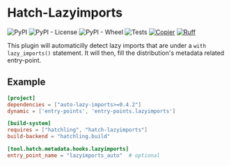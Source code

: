 # Hatch-Lazyimports

![PyPI](https://img.shields.io/pypi/v/hatch-lazyimports)
![PyPI - License](https://img.shields.io/pypi/l/hatch-lazyimports)
![PyPI - Wheel](https://img.shields.io/pypi/wheel/hatch-lazyimports)
![Tests](https://github.com/hmiladhia/hatch-lazyimports/actions/workflows/quality.yaml/badge.svg)
[![Copier](https://img.shields.io/endpoint?url=https://raw.githubusercontent.com/copier-org/copier/master/img/badge/badge-grayscale-inverted-border-orange.json)](https://github.com/copier-org/copier)
[![Ruff](https://img.shields.io/endpoint?url=https://raw.githubusercontent.com/astral-sh/ruff/main/assets/badge/v2.json)](https://github.com/astral-sh/ruff)

This plugin will automaticilly detect lazy imports that are under a `with lazy_imports()` statement.
It will then, fill the distribution's metadata related entry-point.

## Example

```toml
[project]
dependencies = ["auto-lazy-imports>=0.4.2"]
dynamic = ['entry-points', 'entry-points.lazyimports']

[build-system]
requires = ["hatchling", "hatch-lazyimports"]
build-backend = "hatchling.build"

[tool.hatch.metadata.hooks.lazyimports]
entry_point_name = "lazyimports_auto"  # optional
```
